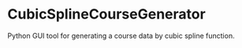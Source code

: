 # CubicSplineCourseGenerator
Python GUI tool for generating a course data by cubic spline function.
